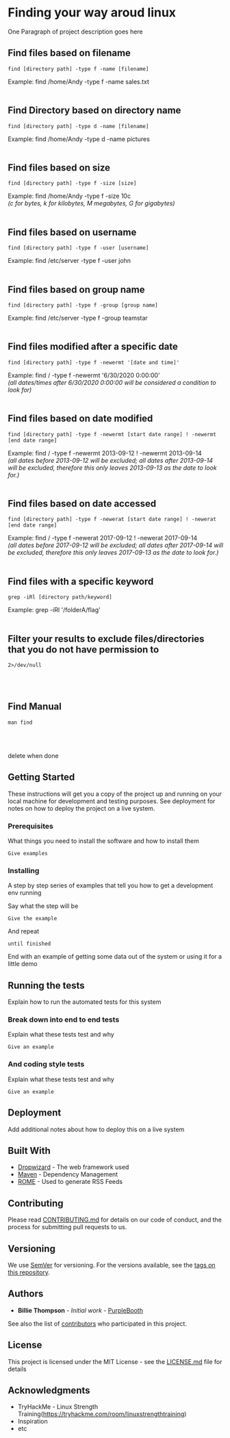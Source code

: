# Finding your way aroud linux

One Paragraph of project description goes here

<!-- ----------------------------------------------- -->
## Find files based on filename

```
find [directory path] -type f -name [filename]
```

Example: find /home/Andy -type f -name sales.txt <br><br>

<!-- ----------------------------------------------- -->
## Find Directory based on directory name

```
find [directory path] -type d -name [filename]
```

Example: find /home/Andy -type d -name pictures <br><br>

<!-- ----------------------------------------------- -->
## Find files based on size

```
find [directory path] -type f -size [size]
```

Example: find /home/Andy -type f -size 10c <br>
*(c for bytes, k for kilobytes, M megabytes, G for gigabytes)* <br><br>

<!-- ----------------------------------------------- -->
## Find files based on username

```
find [directory path] -type f -user [username]
```

Example: find /etc/server -type f -user john <br><br>

<!-- ----------------------------------------------- -->
## Find files based on group name

```
find [directory path] -type f -group [group name]
```

Example: find /etc/server -type f -group teamstar <br><br>

<!-- ----------------------------------------------- -->
## Find files modified after a specific date

```
find [directory path] -type f -newermt '[date and time]'
```

Example: find / -type f -newermt '6/30/2020 0:00:00' <br>
*(all dates/times after 6/30/2020 0:00:00 will be considered a condition to look for)* <br><br>

<!-- ----------------------------------------------- -->
## Find files based on date modified

```
find [directory path] -type f -newermt [start date range] ! -newermt [end date range]
```

Example: find / -type f -newermt 2013-09-12 ! -newermt 2013-09-14 <br>
*(all dates before 2013-09-12 will be excluded; all dates after 2013-09-14 will be excluded, therefore this only leaves 2013-09-13 as the date to look for.)* <br><br>

<!-- ----------------------------------------------- -->
## Find files based on date accessed

```
find [directory path] -type f -newerat [start date range] ! -newerat [end date range]
```

Example: find / -type f -newerat 2017-09-12 ! -newerat 2017-09-14 <br>
*(all dates before 2017-09-12 will be excluded; all dates after 2017-09-14 will be excluded, therefore this only leaves 2017-09-13 as the date to look for.)* <br><br>

<!-- ----------------------------------------------- -->
## Find files with a specific keyword

```
grep -iRl [directory path/keyword]
```

Example: grep -iRl '/folderA/flag' <br><br>

<!-- ----------------------------------------------- -->
## Filter your results to exclude files/directories that you do not have permission to

```
2>/dev/null
```

<br><br>

<!-- ----------------------------------------------- -->
## Find Manual

```
man find
```

<br><br>


delete when done
## Getting Started

These instructions will get you a copy of the project up and running on your local machine for development and testing purposes. See deployment for notes on how to deploy the project on a live system.

### Prerequisites

What things you need to install the software and how to install them

```
Give examples
```

### Installing

A step by step series of examples that tell you how to get a development env running

Say what the step will be

```
Give the example
```

And repeat

```
until finished
```

End with an example of getting some data out of the system or using it for a little demo

## Running the tests

Explain how to run the automated tests for this system

### Break down into end to end tests

Explain what these tests test and why

```
Give an example
```

### And coding style tests

Explain what these tests test and why

```
Give an example
```

## Deployment

Add additional notes about how to deploy this on a live system

## Built With

* [Dropwizard](http://www.dropwizard.io/1.0.2/docs/) - The web framework used
* [Maven](https://maven.apache.org/) - Dependency Management
* [ROME](https://rometools.github.io/rome/) - Used to generate RSS Feeds

## Contributing

Please read [CONTRIBUTING.md](https://gist.github.com/PurpleBooth/b24679402957c63ec426) for details on our code of conduct, and the process for submitting pull requests to us.

## Versioning

We use [SemVer](http://semver.org/) for versioning. For the versions available, see the [tags on this repository](https://github.com/your/project/tags). 

## Authors

* **Billie Thompson** - *Initial work* - [PurpleBooth](https://github.com/PurpleBooth)

See also the list of [contributors](https://github.com/your/project/contributors) who participated in this project.

## License

This project is licensed under the MIT License - see the [LICENSE.md](LICENSE.md) file for details

## Acknowledgments

* TryHackMe - Linux Strength Training(https://tryhackme.com/room/linuxstrengthtraining)
* Inspiration
* etc
